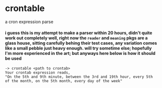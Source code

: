 # crontable
a cron expression parse

#### i guess this is my attempt to make a parser within 20 hours, didn't quite work out completely well, right now the `reader` and `meaning` pkgs are a glass house, sitting carefully behing their test cases, any variation comes like a small pebble just heavy enough. will try sometime else; hopefully I'm more experienced in the art; but anyways here below is how it should be used

```
-> crontable <path to crontab>
Your crontab expression reads,
"On the 5th and 9th minute, between the 3rd and 19th hour, every 5th of the month, on the 5th month, every day of the week"
```
